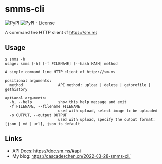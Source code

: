 # smms-cli

![PyPI](https://img.shields.io/pypi/v/smms-cascades)
![PyPI - License](https://img.shields.io/pypi/l/smms-cascades)

A command line HTTP client of <https://sm.ms>

## Usage

```python=
$ smms -h
usage: smms [-h] [-f FILENAME] [--hash HASH] method

A simple command line HTTP client of https://sm.ms

positional arguments:
  method                API method: upload | delete | getprofile | gethistory

optional arguments:
  -h, --help            show this help message and exit
  -f FILENAME, --filename FILENAME
                        used with upload, select image to be uploaded
  -o OUTPUT, --output OUTPUT
                        used with upload, specify the output format: [json | md | url], json is default
```

## Links

* API Docs: <https://doc.sm.ms/#api>
* My blog: <https://cascadeschen.cn/2022-03-28-smms-cli/>
